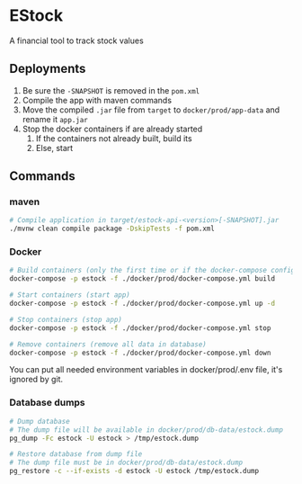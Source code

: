 # EStock

A financial tool to track stock values

## Deployments

1. Be sure the `-SNAPSHOT` is removed in the `pom.xml`
2. Compile the app with maven commands
3. Move the compiled `.jar` file from `target` to `docker/prod/app-data` and rename it `app.jar`
4. Stop the docker containers if are already started
   1. If the containers not already built, build its
   2. Else, start

## Commands

### maven

```bash
# Compile application in target/estock-api-<version>[-SNAPSHOT].jar
./mvnw clean compile package -DskipTests -f pom.xml
```

### Docker

```bash
# Build containers (only the first time or if the docker-compose configuration changed)
docker-compose -p estock -f ./docker/prod/docker-compose.yml build

# Start containers (start app)
docker-compose -p estock -f ./docker/prod/docker-compose.yml up -d

# Stop containers (stop app)
docker-compose -p estock -f ./docker/prod/docker-compose.yml stop

# Remove containers (remove all data in database)
docker-compose -p estock -f ./docker/prod/docker-compose.yml down
```

You can put all needed environment variables in docker/prod/.env file, it's ignored by git.

### Database dumps

```bash
# Dump database
# The dump file will be available in docker/prod/db-data/estock.dump
pg_dump -Fc estock -U estock > /tmp/estock.dump

# Restore database from dump file
# The dump file must be in docker/prod/db-data/estock.dump
pg_restore -c --if-exists -d estock -U estock /tmp/estock.dump
```
